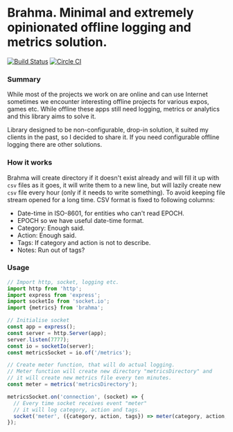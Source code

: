 Brahma. Minimal and extremely opinionated offline logging and metrics solution.
===
[![Build Status](https://travis-ci.org/nirth/brahma.js.svg?branch=master)](https://travis-ci.org/nirth/brahma.js)
[![Circle CI](https://circleci.com/gh/nirth/brahma.js.svg?style=svg)](https://circleci.com/gh/nirth/brahma.js)

### Summary
While most of the projects we work on are online and can use Internet sometimes
we encounter interesting offline projects for various expos, games etc. While
offline these apps still need logging, metrics or analytics and this library
aims to solve it.

Library designed to be non-configurable, drop-in solution, it suited my clients
in the past, so I decided to share it. If you need configurable offline logging
there are other solutions.

### How it works

Brahma will create directory if it doesn't exist already and will fill it up
with `csv` files as it goes, it will write them to a new line, but will lazily
create new `csv` file every hour (only if it needs to write something).
To avoid keeping file stream opened for a long time. CSV format is fixed to
following columns:

 * Date-time in ISO-8601, for entities who can't read EPOCH.
 * EPOCH so we have useful date-time format.
 * Category: Enough said.
 * Action: Enough said.
 * Tags: If category and action is not to describe.
 * Notes: Run out of tags?

### Usage

```javascript
// Import http, socket, logging etc.
import http from 'http';
import express from 'express';
import socketIo from 'socket.io';
import {metrics} from 'brahma';

// Initialise socket
const app = express();
const server = http.Server(app);
server.listen(7777);
const io = socketIo(server);
const metricsSocket = io.of('/metrics');

// Create meter function, that will do actual logging.
// Meter function will create new directory "metricsDirectory" and
// it will create new metrics file every ten minutes.
const meter = metrics('metricsDirectory');

metricsSocket.on('connection', (socket) => {
  // Every time socket receives event "meter"
  // it will log category, action and tags.
  socket('meter', ({category, action, tags}) => meter(category, action, tags));
});
```
